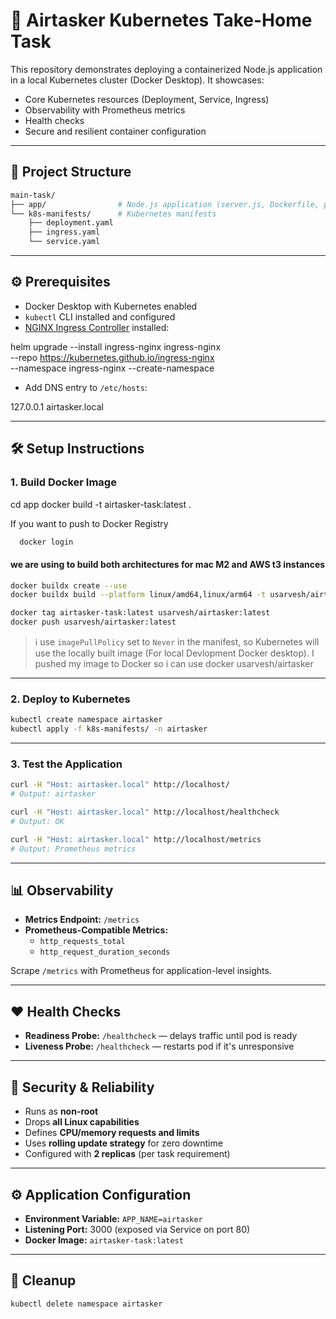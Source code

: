 # 🚀 Airtasker Kubernetes Take-Home Task

This repository demonstrates deploying a containerized Node.js application in a local Kubernetes cluster (Docker Desktop). It showcases:

- Core Kubernetes resources (Deployment, Service, Ingress)
- Observability with Prometheus metrics
- Health checks
- Secure and resilient container configuration

---

## 📁 Project Structure
 
```bash
main-task/
├── app/                # Node.js application (server.js, Dockerfile, package.json)
└── k8s-manifests/      # Kubernetes manifests
    ├── deployment.yaml
    ├── ingress.yaml
    └── service.yaml
```

---

## ⚙️ Prerequisites

- Docker Desktop with Kubernetes enabled
- `kubectl` CLI installed and configured
- [NGINX Ingress Controller](https://kubernetes.github.io/ingress-nginx/) installed:
 
helm upgrade --install ingress-nginx ingress-nginx \
  --repo https://kubernetes.github.io/ingress-nginx \
  --namespace ingress-nginx --create-namespace
 

- Add DNS entry to `/etc/hosts`:
 
127.0.0.1 airtasker.local
 

---

## 🛠️ Setup Instructions

### 1. Build Docker Image

 
cd app
docker build -t airtasker-task:latest .

If you want to push to Docker Registry
```bash
  docker login 
```
  #### we are using to build both architectures for mac M2 and AWS t3 instances
  ```bash
  docker buildx create --use
  docker buildx build --platform linux/amd64,linux/arm64 -t usarvesh/airtasker:latest --push .

  docker tag airtasker-task:latest usarvesh/airtasker:latest
  docker push usarvesh/airtasker:latest   
```
> ℹ️ use `imagePullPolicy` set to `Never` in the manifest, so Kubernetes will use the locally built image (For local Devlopment Docker desktop). I pushed my image to Docker so i can use docker usarvesh/airtasker

---

### 2. Deploy to Kubernetes

 ```bash
kubectl create namespace airtasker
kubectl apply -f k8s-manifests/ -n airtasker
 ```

---

### 3. Test the Application

 ```bash
curl -H "Host: airtasker.local" http://localhost/
# Output: airtasker

curl -H "Host: airtasker.local" http://localhost/healthcheck
# Output: OK

curl -H "Host: airtasker.local" http://localhost/metrics
# Output: Prometheus metrics
 ```

---

## 📊 Observability

- **Metrics Endpoint:** `/metrics`
- **Prometheus-Compatible Metrics:**
  - `http_requests_total`
  - `http_request_duration_seconds`

Scrape `/metrics` with Prometheus for application-level insights.

---

## ❤️ Health Checks

- **Readiness Probe:** `/healthcheck` — delays traffic until pod is ready  
- **Liveness Probe:** `/healthcheck` — restarts pod if it's unresponsive

---

## 🔐 Security & Reliability

- Runs as **non-root**
- Drops **all Linux capabilities**
- Defines **CPU/memory requests and limits**
- Uses **rolling update strategy** for zero downtime
- Configured with **2 replicas** (per task requirement)

---

## ⚙️ Application Configuration

- **Environment Variable:** `APP_NAME=airtasker`
- **Listening Port:** 3000 (exposed via Service on port 80)
- **Docker Image:** `airtasker-task:latest`

---

## 🧼 Cleanup
 ```bash
kubectl delete namespace airtasker
 ```